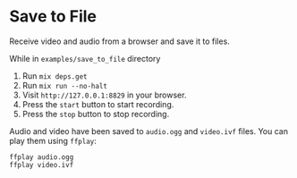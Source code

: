 # Save to File

Receive video and audio from a browser and save it to files.

While in `examples/save_to_file` directory

1. Run `mix deps.get`
2. Run `mix run --no-halt`
3. Visit `http://127.0.0.1:8829` in your browser.
4. Press the `start` button to start recording.
5. Press the `stop` button to stop recording.

Audio and video have been saved to `audio.ogg` and `video.ivf` files.
You can play them using `ffplay`:

```shell
ffplay audio.ogg
ffplay video.ivf
```
